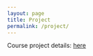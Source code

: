 ```yaml
---
layout: page
title: Project
permalink: /project/
---
```

Course project details: <a href = "DS440_Project.pdf" target="_blank"> here </a>

